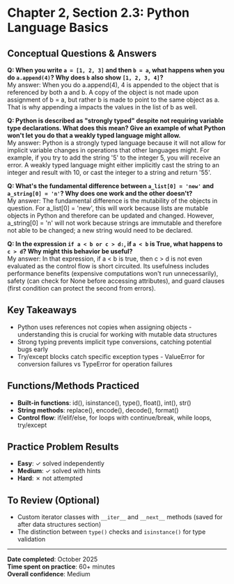 # Chapter 2, Section 2.3: Python Language Basics

## Conceptual Questions & Answers

**Q: When you write `a = [1, 2, 3]` and then `b = a`, what happens when you do `a.append(4)`? Why does `b` also show `[1, 2, 3, 4]`?**  
My answer: When you do a.append(4), 4 is appended to the object that is referenced by both a and b. A copy of the object is not made upon assignment of b = a, but rather b is made to point to the same object as a. That is why appending a impacts the values in the list of b as well.

**Q: Python is described as "strongly typed" despite not requiring variable type declarations. What does this mean? Give an example of what Python won't let you do that a weakly typed language might allow.**  
My answer: Python is a strongly typed language because it will not allow for implicit variable changes in operations that other languages might. For example, if you try to add the string '5' to the integer 5, you will receive an error. A weakly typed language might either implicitly cast the string to an integer and result with 10, or cast the integer to a string and return '55'.

**Q: What's the fundamental difference between `a_list[0] = 'new'` and `a_string[0] = 'n'`? Why does one work and the other doesn't?**  
My answer: The fundamental difference is the mutability of the objects in question. For a_list[0] = 'new', this will work because lists are mutable objects in Python and therefore can be updated and changed. However, a_string[0] = 'n' will not work because strings are immutable and therefore not able to be changed; a new string would need to be declared.

**Q: In the expression `if a < b or c > d:`, if `a < b` is True, what happens to `c > d`? Why might this behavior be useful?**  
My answer: In that expression, if a < b is true, then c > d is not even evaluated as the control flow is short circuited. Its usefulness includes performance benefits (expensive computations won't run unnecessarily), safety (can check for None before accessing attributes), and guard clauses (first condition can protect the second from errors).

## Key Takeaways
- Python uses references not copies when assigning objects - understanding this is crucial for working with mutable data structures
- Strong typing prevents implicit type conversions, catching potential bugs early
- Try/except blocks catch specific exception types - ValueError for conversion failures vs TypeError for operation failures

## Functions/Methods Practiced
- **Built-in functions**: id(), isinstance(), type(), float(), int(), str()
- **String methods**: replace(), encode(), decode(), format()
- **Control flow**: if/elif/else, for loops with continue/break, while loops, try/except

## Practice Problem Results
- **Easy**: ✓ solved independently
- **Medium**: ✓ solved with hints
- **Hard**: ✗ not attempted

## To Review (Optional)
- Custom iterator classes with `__iter__` and `__next__` methods (saved for after data structures section)
- The distinction between `type()` checks and `isinstance()` for type validation

---

**Date completed**: October 2025  
**Time spent on practice**: 60+ minutes  
**Overall confidence**: Medium